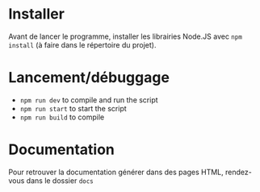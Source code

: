 # Installer
Avant de lancer le programme, installer les librairies Node.JS avec `npm install` (à faire dans le répertoire du projet).

# Lancement/débuggage
- `npm run dev` to compile and run the script
- `npm run start` to start the script
- `npm run build` to compile

# Documentation
Pour retrouver la documentation générer dans des pages HTML, rendez-vous dans le dossier `docs`